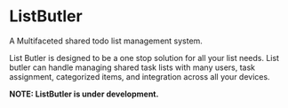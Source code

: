 # ListButler
A Multifaceted shared todo list management system.

List Butler is designed to be a one stop solution for all your list needs. List butler can handle managing shared task lists with many users, task assignment, categorized items, and integration across all your devices.

**NOTE: ListButler is under development.**
